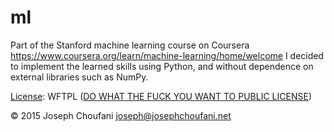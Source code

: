 # ml

Part of the Stanford machine learning course on Coursera https://www.coursera.org/learn/machine-learning/home/welcome I decided to implement the learned skills using Python, and without dependence on external libraries such as NumPy.

<a href="https://github.com/choufani/ml/blob/master/LICENSE">License</a>: WFTPL (<a href="http://www.wtfpl.net/">DO WHAT THE FUCK YOU WANT TO PUBLIC LICENSE</a>)

&copy; 2015 Joseph Choufani <joseph@josephchoufani.net>
